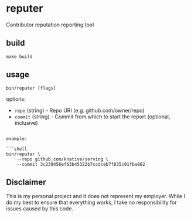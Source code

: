 # reputer

Contributor reputation reporting tool

## build

```shell
make build
```

## usage 

```shell
bin/reputer [flags]
```

options:

* `repo` (string) - Repo URI (e.g. github.com/owner/repo)
* `commit` (string) - Commit from which to start the report (optional, inclusive)
```

example: 

```shell
bin/reputer \
    --repo github.com/knative/serving \
    --commit 3c239456ef63b45322b7ccdceb7f835c01fba862
```

## Disclaimer

This is my personal project and it does not represent my employer. While I do my best to ensure that everything works, I take no responsibility for issues caused by this code.
